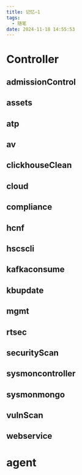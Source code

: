 ```yaml
---
title: 记忆—1
tags:
  - 随笔
date: 2024-11-18 14:55:53
---
```


# Controller 

## admissionControl

## assets

## atp

## av

## clickhouseClean 

## cloud

## compliance 

## hcnf 

## hscscli

## kafkaconsume 

## kbupdate 

## mgmt 

## rtsec 

## securityScan 

## sysmoncontroller 

## sysmonmongo 

## vulnScan

## webservice 

# agent

## 